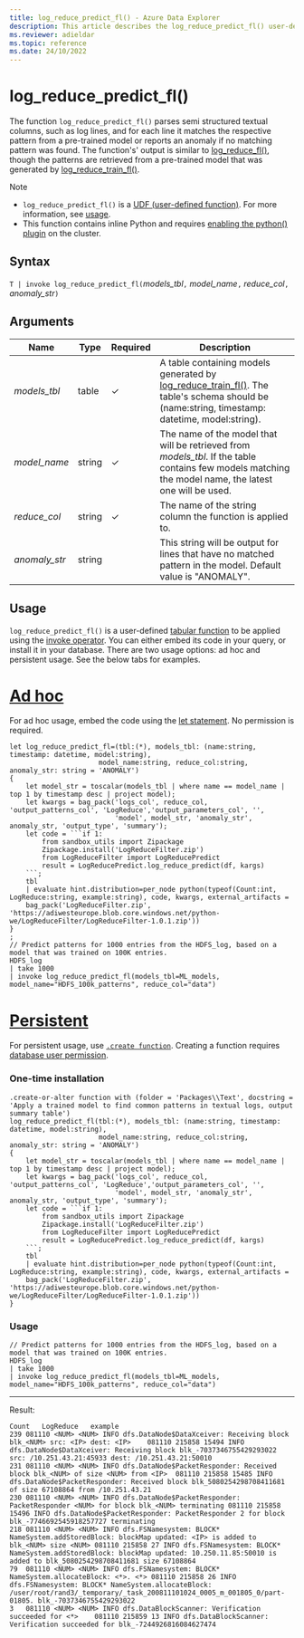 ```yaml
---
title: log_reduce_predict_fl() - Azure Data Explorer
description: This article describes the log_reduce_predict_fl() user-defined function in Azure Data Explorer.
ms.reviewer: adieldar
ms.topic: reference
ms.date: 24/10/2022
---
```

# log_reduce_predict_fl()

The function `log_reduce_predict_fl()` parses semi structured textual columns, such as log lines, and for each line it matches the respective pattern from a pre-trained model or reports an anomaly if no matching pattern was found. The function's' output is similar to [log_reduce_fl()](log-reduce-fl.md), though the patterns are retrieved from a pre-trained model that was generated by [log_reduce_train_fl()](log-reduce-train-fl.md).

> [!NOTE]
> * `log_reduce_predict_fl()` is a [UDF (user-defined function)](../query/functions/user-defined-functions.md). For more information, see [usage](#usage).
> * This function contains inline Python and requires [enabling the python() plugin](../query/pythonplugin.md#enable-the-plugin) on the cluster.

## Syntax

`T | invoke log_reduce_predict_fl(`*models_tbl*`,` *model_name*`,` *reduce_col*`,` *anomaly_str*`)`

## Arguments

| Name | Type | Required | Description |
|--|--|--|--|
| *models_tbl* | table | &check; | A table  containing models generated by [log_reduce_train_fl()](log-reduce-train-fl.md). The table's schema should be (name:string, timestamp: datetime, model:string).  |
| *model_name* | string | &check; | The name of the model that will be retrieved from *models_tbl*. If the table contains few models matching the model name, the latest one will be used. |
| *reduce_col* | string | &check; | The name of the string column the function is applied to. |
| *anomaly_str* | string | | This string will be output for lines that have no matched pattern in the model. Default value is "ANOMALY". |

## Usage

`log_reduce_predict_fl()` is a user-defined [tabular function](../query/functions/user-defined-functions.md#tabular-function) to be applied using the [invoke operator](../query/invokeoperator.md). You can either embed its code in your query, or install it in your database. There are two usage options: ad hoc and persistent usage. See the below tabs for examples.

# [Ad hoc](#tab/adhoc)

For ad hoc usage, embed the code using the [let statement](../query/letstatement.md). No permission is required.

~~~kusto
let log_reduce_predict_fl=(tbl:(*), models_tbl: (name:string, timestamp: datetime, model:string), 
                      model_name:string, reduce_col:string, anomaly_str: string = 'ANOMALY')
{
    let model_str = toscalar(models_tbl | where name == model_name | top 1 by timestamp desc | project model);
    let kwargs = bag_pack('logs_col', reduce_col, 'output_patterns_col', 'LogReduce','output_parameters_col', '', 
                          'model', model_str, 'anomaly_str', anomaly_str, 'output_type', 'summary');
    let code = ```if 1:
        from sandbox_utils import Zipackage
        Zipackage.install('LogReduceFilter.zip')
        from LogReduceFilter import LogReducePredict
        result = LogReducePredict.log_reduce_predict(df, kargs)
    ```;
    tbl
    | evaluate hint.distribution=per_node python(typeof(Count:int, LogReduce:string, example:string), code, kwargs, external_artifacts =
    bag_pack('LogReduceFilter.zip', 'https://adiwesteurope.blob.core.windows.net/python-we/LogReduceFilter/LogReduceFilter-1.0.1.zip'))
}
;
// Predict patterns for 1000 entries from the HDFS_log, based on a model that was trained on 100K entries. 
HDFS_log
| take 1000
| invoke log_reduce_predict_fl(models_tbl=ML_models, model_name="HDFS_100k_patterns", reduce_col="data")
~~~

# [Persistent](#tab/persistent)

For persistent usage, use [`.create function`](../management/create-function.md). Creating a function requires [database user permission](../management/access-control/role-based-authorization.md).

### One-time installation

~~~kusto
.create-or-alter function with (folder = 'Packages\\Text', docstring = 'Apply a trained model to find common patterns in textual logs, output summary table')
log_reduce_predict_fl(tbl:(*), models_tbl: (name:string, timestamp: datetime, model:string), 
                      model_name:string, reduce_col:string, anomaly_str: string = 'ANOMALY')
{
    let model_str = toscalar(models_tbl | where name == model_name | top 1 by timestamp desc | project model);
    let kwargs = bag_pack('logs_col', reduce_col, 'output_patterns_col', 'LogReduce','output_parameters_col', '', 
                          'model', model_str, 'anomaly_str', anomaly_str, 'output_type', 'summary');
    let code = ```if 1:
        from sandbox_utils import Zipackage
        Zipackage.install('LogReduceFilter.zip')
        from LogReduceFilter import LogReducePredict
        result = LogReducePredict.log_reduce_predict(df, kargs)
    ```;
    tbl
    | evaluate hint.distribution=per_node python(typeof(Count:int, LogReduce:string, example:string), code, kwargs, external_artifacts =
    bag_pack('LogReduceFilter.zip', 'https://adiwesteurope.blob.core.windows.net/python-we/LogReduceFilter/LogReduceFilter-1.0.1.zip'))
}
~~~

### Usage

```kusto
// Predict patterns for 1000 entries from the HDFS_log, based on a model that was trained on 100K entries. 
HDFS_log
| take 1000
| invoke log_reduce_predict_fl(models_tbl=ML_models, model_name="HDFS_100k_patterns", reduce_col="data")
```

---

Result:

```kusto
Count	LogReduce	example
239	081110 <NUM> <NUM> INFO dfs.DataNode$DataXceiver: Receiving block blk_<NUM> src: <IP> dest: <IP>	081110 215858 15494 INFO dfs.DataNode$DataXceiver: Receiving block blk_-7037346755429293022 src: /10.251.43.21:45933 dest: /10.251.43.21:50010
231	081110 <NUM> <NUM> INFO dfs.DataNode$PacketResponder: Received block blk_<NUM> of size <NUM> from <IP>	081110 215858 15485 INFO dfs.DataNode$PacketResponder: Received block blk_5080254298708411681 of size 67108864 from /10.251.43.21
230	081110 <NUM> <NUM> INFO dfs.DataNode$PacketResponder: PacketResponder <NUM> for block blk_<NUM> terminating	081110 215858 15496 INFO dfs.DataNode$PacketResponder: PacketResponder 2 for block blk_-7746692545918257727 terminating
218	081110 <NUM> <NUM> INFO dfs.FSNamesystem: BLOCK* NameSystem.addStoredBlock: blockMap updated: <IP> is added to blk_<NUM> size <NUM>	081110 215858 27 INFO dfs.FSNamesystem: BLOCK* NameSystem.addStoredBlock: blockMap updated: 10.250.11.85:50010 is added to blk_5080254298708411681 size 67108864
79	081110 <NUM> <NUM> INFO dfs.FSNamesystem: BLOCK* NameSystem.allocateBlock: <*>. <*>	081110 215858 26 INFO dfs.FSNamesystem: BLOCK* NameSystem.allocateBlock: /user/root/rand3/_temporary/_task_200811101024_0005_m_001805_0/part-01805. blk_-7037346755429293022
3	081110 <NUM> <NUM> INFO dfs.DataBlockScanner: Verification succeeded for <*>	081110 215859 13 INFO dfs.DataBlockScanner: Verification succeeded for blk_-7244926816084627474
```
